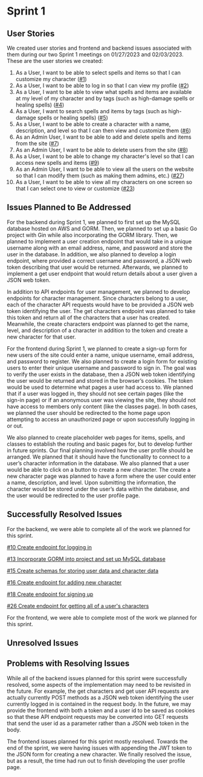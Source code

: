 # Sprint 1

## User Stories
We created user stories and frontend and backend issues associated with them during our two Sprint 1 meetings on 01/27/2023 and 02/03/2023. These are the user stories we created:

1. As a User, I want to be able to select spells and items so that I can customize my character ([#1](/../../issues/1))
2. As a User, I want to be able to log in so that I can view my profile ([#2](/../../issues/2))
3. As a User, I want to be able to view what spells and items are available at my level of my character and by tags (such as high-damage spells or healing spells) ([#4](/../../issues/4))
4. As a User, I want to search spells and items by tags (such as high-damage spells or healing spells) ([#5](/../../issues/5))
5. As a User, I want to be able to create a character with a name, description, and level so that I can then view and customize them ([#6](/../../issues/6))
6. As an Admin User, I want to be able to add and delete spells and items from the site ([#7](/../../issues/7))
7. As an Admin User, I want to be able to delete users from the site ([#8](/../../issues/8))
8. As a User, I want to be able to change my character's level so that I can access new spells and items ([#9](/../../issues/9))
9. As an Admin User, I want to be able to view all the users on the website so that I can modify them (such as making them admins, etc.) ([#27](/../../issues/27))
10. As a User, I want to be able to view all my characters on one screen so that I can select one to view or customize ([#23](/../../issues/23))

## Issues Planned to Be Addressed

For the backend during Sprint 1, we planned to first set up the MySQL database hosted on AWS and GORM. Then, we planned to set up a basic Go project with Gin while also incorporating the GORM library. Then, we planned to implement a user creation endpoint that would take in a unique username along with an email address, name, and password and store the user in the database. In addition, we also planned to develop a login endpoint, where provided a correct username and password, a JSON web token describing that user would be returned. Afterwards, we planned to implement a get user endpoint that would return details about a user given a JSON web token.

In addition to API endpoints for user management, we planned to develop endpoints for character management. Since characters belong to a user, each of the character API requests would have to be provided a JSON web token identifying the user. The get characters endpoint was planned to take this token and return all of the characters that a user has created. Meanwhile, the create characters endpoint was planned to get the name, level, and description of a character in addition to the token and create a new character for that user.

For the frontend during Sprint 1, we planned to create a sign-up form for new users of the site could enter a name, unique username, email address, and password to register. We also planned to create a login form for existing users to enter their unique username and password to sign in. The goal was to verify the user exists in the database, then a JSON web token identifying the user would be returned and stored in the browser’s cookies. The token would be used to determine what pages a user had access to. We planned that if a user was logged in, they should not see certain pages (like the sign-in page) or if an anonymous user was viewing the site, they should not have access to members only content (like the classes page). In both cases, we planned the user should be redirected to the home page upon attempting to access an unauthorized page or upon successfully logging in or out.

We also planned to create placeholder web pages for items, spells, and classes to establish the routing and basic pages for, but to develop further in future sprints. Our final planning involved how the user profile should be arranged. We planned that it should have the functionality to connect to a user’s character information in the database. We also planned that a user would be able to click on a button to create a new character. The create a new character page was planned to have a form where the user could enter a name, description, and level. Upon submitting the information, the character would be stored under the user’s data within the database, and the user would be redirected to the user profile page. 

## Successfully Resolved Issues
For the backend, we were able to complete all of the work we planned for this sprint. 
  
[#10 Create endpoint for logging in](/../../issues/10)
  
[#13 Incorporate GORM into project and set up MySQL database](/../../issues/13)
  
[#15 Create schemas for storing user data and character data](/../../issues/15)
  
[#16 Create endpoint for adding new character](/../../issues/16)
  
[#18 Create endpoint for signing up](/../../issues/18)
  
[#26 Create endpoint for getting all of a user's characters](/../../issues/26)

For the frontend, we were able to complete most of the work we planned for this sprint.

## Unresolved Issues



## Problems with Resolving Issues
While all of the backend issues planned for this sprint were successfully resolved, some aspects of the implementation may need to be revisited in the future. For example, the get characters and get user API requests are actually currently POST methods as a JSON web token identifying the user currently logged in is contained in the request body. In the future, we may provide the frontend with both a token and a user id to be saved as cookies so that these API endpoint requests may be converted into GET requests that send the user id as a parameter rather than a JSON web token in the body.

The frontend issues planned for this sprint mostly resolved. Towards the end of the sprint, we were having issues with appending the JWT token to the JSON form for creating a new character. We finally resolved the issue, but as a result, the time had run out to finish developing the user profile page.

